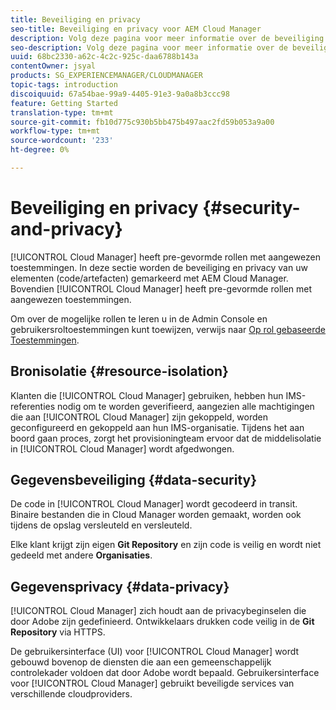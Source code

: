 ```yaml
---
title: Beveiliging en privacy
seo-title: Beveiliging en privacy voor AEM Cloud Manager
description: Volg deze pagina voor meer informatie over de beveiliging en privacy van uw elementen (code/artefacten).
seo-description: Volg deze pagina voor meer informatie over de beveiliging en privacy van uw elementen (code/artefacten) met AEM Cloud Manager.
uuid: 68bc2330-a62c-4c2c-925c-daa6788b143a
contentOwner: jsyal
products: SG_EXPERIENCEMANAGER/CLOUDMANAGER
topic-tags: introduction
discoiquuid: 67a54bae-99a9-4405-91e3-9a0a8b3ccc98
feature: Getting Started
translation-type: tm+mt
source-git-commit: fb10d775c930b5bb475b497aac2fd59b053a9a00
workflow-type: tm+mt
source-wordcount: '233'
ht-degree: 0%

---
```



# Beveiliging en privacy {#security-and-privacy}

[!UICONTROL Cloud Manager] heeft pre-gevormde rollen met aangewezen toestemmingen. In deze sectie worden de beveiliging en privacy van uw elementen (code/artefacten) gemarkeerd met AEM Cloud Manager. Bovendien [!UICONTROL Cloud Manager] heeft pre-gevormde rollen met aangewezen toestemmingen.

Om over de mogelijke rollen te leren u in de Admin Console en gebruikersroltoestemmingen kunt toewijzen, verwijs naar [Op rol gebaseerde Toestemmingen](/help/using/role-based-permissions.md).


## Bronisolatie {#resource-isolation}

Klanten die [!UICONTROL Cloud Manager] gebruiken, hebben hun IMS-referenties nodig om te worden geverifieerd, aangezien alle machtigingen die aan [!UICONTROL Cloud Manager] zijn gekoppeld, worden geconfigureerd en gekoppeld aan hun IMS-organisatie. Tijdens het aan boord gaan proces, zorgt het provisioningteam ervoor dat de middelisolatie in [!UICONTROL Cloud Manager] wordt afgedwongen.

## Gegevensbeveiliging {#data-security}

De code in [!UICONTROL Cloud Manager] wordt gecodeerd in transit. Binaire bestanden die in Cloud Manager worden gemaakt, worden ook tijdens de opslag versleuteld en versleuteld.

Elke klant krijgt zijn eigen **Git Repository** en zijn code is veilig en wordt niet gedeeld met andere **Organisaties**.

## Gegevensprivacy {#data-privacy}

[!UICONTROL Cloud Manager] zich houdt aan de privacybeginselen die door Adobe zijn gedefinieerd. Ontwikkelaars drukken code veilig in de **Git Repository** via HTTPS.

De gebruikersinterface (UI) voor [!UICONTROL Cloud Manager] wordt gebouwd bovenop de diensten die aan een gemeenschappelijk controlekader voldoen dat door Adobe wordt bepaald. Gebruikersinterface voor [!UICONTROL Cloud Manager] gebruikt beveiligde services van verschillende cloudproviders.
